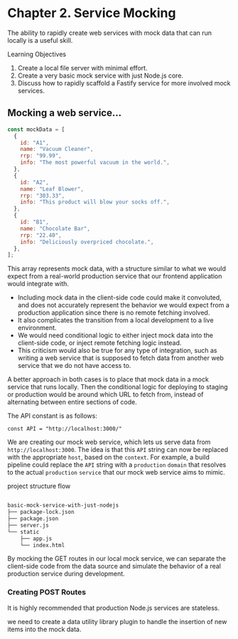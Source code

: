 # Chapter 2. Service Mocking

The ability to rapidly create web services with mock data that can run locally is a useful skill.

Learning Objectives

1. Create a local file server with minimal effort.
2. Create a very basic mock service with just Node.js core.
3. Discuss how to rapidly scaffold a Fastify service for more involved mock services.

## Mocking a web service...

```js
const mockData = [
  {
    id: "A1",
    name: "Vacuum Cleaner",
    rrp: "99.99",
    info: "The most powerful vacuum in the world.",
  },
  {
    id: "A2",
    name: "Leaf Blower",
    rrp: "303.33",
    info: "This product will blow your socks off.",
  },
  {
    id: "B1",
    name: "Chocolate Bar",
    rrp: "22.40",
    info: "Deliciously overpriced chocolate.",
  },
];
```

This array represents mock data, with a structure similar to what we would expect from a real-world production service that our frontend application would integrate with.

- Including mock data in the client-side code could make it convoluted, and does not accurately represent the behavior we would expect from a production application since there is no remote fetching involved.
- It also complicates the transition from a local development to a live environment.
- We would need conditional logic to either inject mock data into the client-side code, or inject remote fetching logic instead.
- This criticism would also be true for any type of integration, such as writing a web service that is supposed to fetch data from another web service that we do not have access to.

A better approach in both cases is to place that mock data in a mock service that runs locally. Then the conditional logic for deploying to staging or production would be around which URL to fetch from, instead of alternating between entire sections of code.


The API constant is as follows:

`const API = "http://localhost:3000/"`

We are creating our mock web service, which lets us serve data from `http://localhost:3000`. 
The idea is that this `API` string can now be replaced with the appropriate `host`, based on the `context`. 
For example, a build pipeline could replace the `API` string with a `production` `domain` that resolves to the actual `production` `service` that our mock web service aims to mimic.

project structure flow
```bash

basic-mock-service-with-just-nodejs
├── package-lock.json
├── package.json
├── server.js
└── static
    ├── app.js
    └── index.html
```

By mocking the GET routes in our local mock service, we can separate the client-side code from the data source and simulate the behavior of a real production service during development.

### Creating POST Routes

It is highly recommended that production Node.js services are stateless.

we need to create a data utility library plugin to handle the insertion of new items into the mock data.